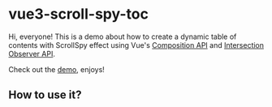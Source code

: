# vue3-scroll-spy-toc

Hi, everyone! This is a demo about how to create a dynamic table of contents with ScrollSpy effect using Vue's [Composition API](https://vuejs.org/guide/extras/composition-api-faq.html) and [Intersection Observer API](https://developer.mozilla.org/en-US/docs/Web/API/Intersection_Observer_API). 

Check out the [demo](https://ethanlam-vue3-scroll-spy-toc.netlify.app), enjoys!

## How to use it?
